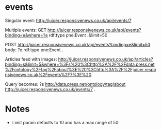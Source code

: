 events
======

Singular event: http://juicer.responsivenews.co.uk/api/events/7

Multiple events: 
GET http://juicer.responsivenews.co.uk/api/events?binding=e&where=?e rdf:type pne:Event .&limit=50

POST http://juicer.responsivenews.co.uk/api/events?binding=e&limit=50
body:
?e rdf:type pne:Event .



Articles feed with images:
http://juicer.responsivenews.co.uk/api/articles?binding=s&limit=5&where=%3Fs%20%3Chttp%3A%2F%2Fdata.press.net%2Fontology%2Ftag%2Fabout%3E%20%3Chttp%3A%2F%2Fjuicer.responsivenews.co.uk%2Fevents%2F7%3E%20.

Query becomes: ?s <http://data.press.net/ontology/tag/about> <http://juicer.responsivenews.co.uk/events/7> .




Notes
=====
* Limit param defaults to 10 and has a max range of 50